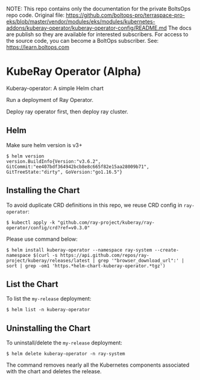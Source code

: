 <!-- note marker start -->
NOTE: This repo contains only the documentation for the private BoltsOps repo code.
Original file: https://github.com/boltops-pro/terraspace-pro-eks/blob/master/vendor/modules/eks/modules/kubernetes-addons/kuberay-operator/kuberay-operator-config/README.md
The docs are publish so they are available for interested subscribers.
For access to the source code, you can become a BoltOps subscriber.
See: https://learn.boltops.com

<!-- note marker end -->

# KubeRay Operator (Alpha)

Kuberay-operator: A simple Helm chart

Run a deployment of Ray Operator.

Deploy ray operator first, then deploy ray cluster.

## Helm

Make sure helm version is v3+
```console
$ helm version
version.BuildInfo{Version:"v3.6.2", GitCommit:"ee407bdf364942bcb8e8c665f82e15aa28009b71", GitTreeState:"dirty", GoVersion:"go1.16.5"}
```

## Installing the Chart

To avoid duplicate CRD definitions in this repo, we reuse CRD config in `ray-operator`:
```console
$ kubectl apply -k "github.com/ray-project/kuberay/ray-operator/config/crd?ref=v0.3.0"
```

Please use command below:
```console
$ helm install kuberay-operator --namespace ray-system --create-namespace $(curl -s https://api.github.com/repos/ray-project/kuberay/releases/latest | grep '"browser_download_url":' | sort | grep -om1 'https.*helm-chart-kuberay-operator.*tgz')
```

## List the Chart

To list the `my-release` deployment:

```console
$ helm list -n kuberay-operator
```

## Uninstalling the Chart

To uninstall/delete the `my-release` deployment:

```console
$ helm delete kuberay-operator -n ray-system
```

The command removes nearly all the Kubernetes components associated with the
chart and deletes the release.
